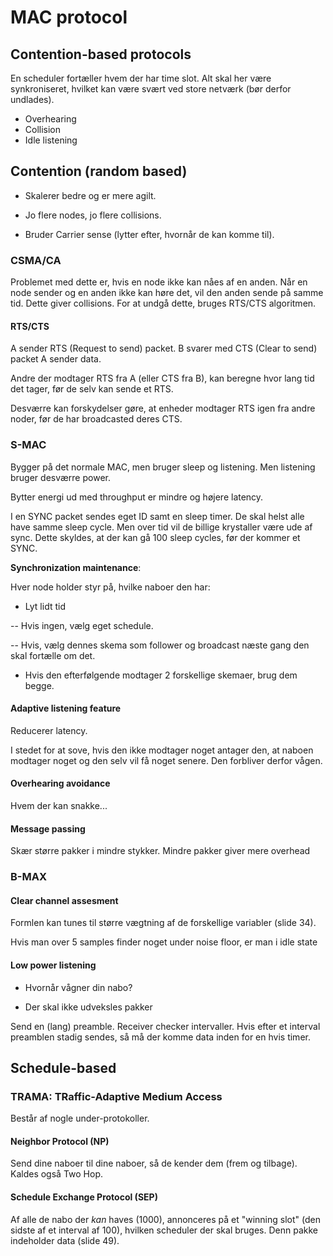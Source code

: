 # MAC protocol

## Contention-based protocols

En scheduler fortæller hvem der har time slot.
Alt skal her være synkroniseret, hvilket kan være svært ved store netværk (bør derfor undlades).

* Overhearing
* Collision
* Idle listening

## Contention (random based)
* Skalerer bedre og er mere agilt.

* Jo flere nodes, jo flere collisions.

* Bruder Carrier sense (lytter efter, hvornår de kan komme til).

### CSMA/CA

Problemet med dette er, hvis en node ikke kan nåes af en anden.
Når en node sender og en anden ikke kan høre det, vil den anden sende på samme tid. 
Dette giver collisions. 
For at undgå dette, bruges RTS/CTS algoritmen.

#### RTS/CTS

A sender RTS (Request to send) packet.
B svarer med CTS (Clear to send) packet
A sender data.

Andre der modtager RTS fra A (eller CTS fra B), kan beregne hvor lang tid det tager, før de selv kan sende et RTS.

Desværre kan forskydelser gøre, at enheder modtager RTS igen fra andre noder, før de har broadcasted deres CTS.


### S-MAC
Bygger på det normale MAC, men bruger sleep og listening.
Men listening bruger desværre power.

Bytter energi ud med throughput er mindre og højere latency.

I en SYNC packet sendes eget ID samt en sleep timer.
De skal helst alle have samme sleep cycle.
Men over tid vil de billige krystaller være ude af sync.
Dette skyldes, at der kan gå 100 sleep cycles, før der kommer et SYNC.

**Synchronization maintenance**:

Hver node holder styr på, hvilke naboer den har:

- Lyt lidt tid

-- Hvis ingen, vælg eget schedule.

-- Hvis, vælg dennes skema som follower og broadcast næste gang den skal fortælle om det.

- Hvis den efterfølgende modtager 2 forskellige skemaer, brug dem begge.

#### Adaptive listening feature

Reducerer latency.

I stedet for at sove, hvis den ikke modtager noget antager den, at naboen modtager noget og den selv vil få noget senere. 
Den forbliver derfor vågen.

#### Overhearing avoidance

Hvem der kan snakke...

#### Message passing
Skær større pakker i mindre stykker.
Mindre pakker giver mere overhead

### B-MAX
#### Clear channel assesment
Formlen kan tunes til større vægtning af de forskellige variabler (slide 34).

Hvis man over 5 samples finder noget under noise floor, er man i idle state

#### Low power listening
* Hvornår vågner din nabo?

* Der skal ikke udveksles pakker

Send en (lang) preamble. 
Receiver checker intervaller. 
Hvis efter et interval preamblen stadig sendes, så må der komme data inden for en hvis timer.

## Schedule-based
### TRAMA: TRaffic-Adaptive Medium Access
Består af nogle under-protokoller.

#### Neighbor Protocol (NP)
Send dine naboer til dine naboer, så de kender dem (frem og tilbage).
Kaldes også Two Hop.

#### Schedule Exchange Protocol (SEP)
Af alle de nabo der *kan* haves (1000), annonceres på et "winning slot" (den sidste af et interval af 100), hvilken scheduler der skal bruges.
Denn pakke indeholder data (slide 49).